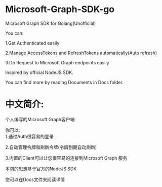 # Microsoft-Graph-SDK-go

Microsoft Graph SDK for Golang(Unofficial)   

You can:

1.Get Authenticated easily

2.Manage AccessTokens and RefreshTokens automatically(Auto refresh)

3.Do Request to Microsoft Graph endpoints easily

Inspired by official NodeJS SDK.

You can find more by reading Documents in Docs folder.


# 中文简介:
个人编写的Microsoft Graph客户端

你可以:   
1.通过Auth很容易的登录

2.自动管理令牌和刷新令牌(令牌到期自动刷新)

3.内置的Client可以让您很容易的连接到Microsoft Graph 服务

本包的思想基于官方的NodeJS SDK

您可以在Docs文件夹阅读详情